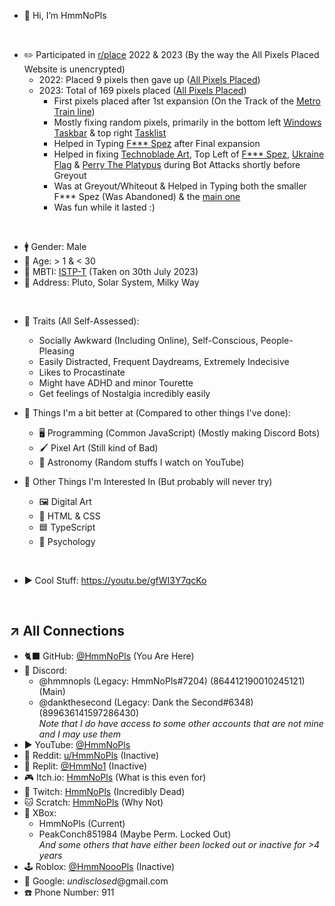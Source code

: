 - 👋 Hi, I’m HmmNoPls

<br>

- ✏️ Participated in [r/place](<https://www.reddit.com/r/place/>) 2022 & 2023 (By the way the All Pixels Placed Website is unencrypted)
    - 2022: Placed 9 pixels then gave up ([All Pixels Placed](http://kisielo85.cba.pl/place/result.php?nick=HmmNoPls&year=22))
    - 2023: Total of 169 pixels placed ([All Pixels Placed](http://kisielo85.cba.pl/place/result.php?nick=HmmNoPls&year=23))
        - First pixels placed after 1st expansion (On the Track of the [Metro Train line](https://2023.place-atlas.stefanocoding.me/#331/52/1/-379/0.721))
        - Mostly fixing random pixels, primarily in the bottom left [Windows Taskbar](https://2023.place-atlas.stefanocoding.me/#1352/205) & top right [Tasklist](https://2023.place-atlas.stefanocoding.me/#4309/218)
        - Helped in Typing [F*** Spez](https://2023.place-atlas.stefanocoding.me/#1925/218) after Final expansion
        - Helped in fixing [Technoblade Art](https://2023.place-atlas.stefanocoding.me/#359/234), Top Left of [F*** Spez](https://2023.place-atlas.stefanocoding.me/#1925/218), [Ukraine Flag](https://2023.place-atlas.stefanocoding.me/#20/251) & [Perry The Platypus](https://2023.place-atlas.stefanocoding.me/#854/251) during Bot Attacks shortly before Greyout
        - Was at Greyout/Whiteout & Helped in Typing both the smaller F*** Spez (Was Abandoned) & the [main one](https://2023.place-atlas.stefanocoding.me/#3158/257)
        - Was fun while it lasted :)

<br>

- 🚹 Gender: Male
- 🎂 Age: > 1 & < 30
- 🌱 MBTI: [ISTP-T](https://www.16personalities.com/istp-personality) (Taken on 30th July 2023)
- 🌌 Address: Pluto, Solar System, Milky Way

<br>

- 🔅 Traits (All Self-Assessed):
    - Socially Awkward (Including Online), Self-Conscious, People-Pleasing
    - Easily Distracted, Frequent Daydreams, Extremely Indecisive
    - Likes to Procastinate
    - Might have ADHD and minor Tourette
    - Get feelings of Nostalgia incredibly easily

- 🔰 Things I'm a bit better at (Compared to other things I've done):
    - 🖥️ Programming (Common JavaScript) (Mostly making Discord Bots)
    - 🖌️ Pixel Art (Still kind of Bad)
    - 🌌 Astronomy (Random stuffs I watch on YouTube)
 
- 🌟 Other Things I'm Interested In (But probably will never try)
    - 🖼️ Digital Art
    - 📃 HTML & CSS
    - 🟦 TypeScript
    - 🧠 Psychology

<br>

- ▶️ Cool Stuff: https://youtu.be/gfWI3Y7qcKo

<br>

↗️ __All Connections__
---
- 🐈‍⬛ GitHub: [@HmmNoPls](https://github.com/HmmNoPls) (You Are Here)
- 💬 Discord:
    - @hmmnopls (Legacy: HmmNoPls#7204) (864412190010245121) (Main)
    - @dankthesecond (Legacy: Dank the Second#6348) (899636141597286430) <br>
    *Note that I do have access to some other accounts that are not mine and I may use them*
- ▶️ YouTube: [@HmmNoPls](https://www.youtube.com/@HmmNoPls)
- 🔴 Reddit: [u/HmmNoPls](https://www.reddit.com/u/HmmNoPls) (Inactive)
- 🤖 Replit: [@HmmNo1](https://replit.com/@HmmNo1) (Inactive)
- 🎮 Itch.io: [HmmNoPls](https://hmmnopls.itch.io/) (What is this even for)
- 👾 Twitch: [HmmNoPls](https://m.twitch.tv/hmmnopls) (Incredibly Dead)
- 🐱 Scratch: [HmmNoPls](https://scratch.mit.edu/users/HmmNoPls) (Why Not)
- 🌳 XBox:
    - HmmNoPls (Current)
    - PeakConch851984 (Maybe Perm. Locked Out) <br>
    *And some others that have either been locked out or inactive for >4 years*
- 🕹️ Roblox: [@HmmNoooPls](https://www.roblox.com/users/2934920830/profile) (Inactive)
- 📩 Google: *undisclosed*@gmail.com
- ☎️ Phone Number: 911
